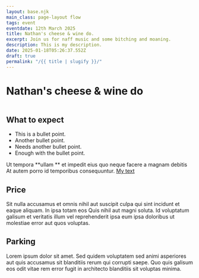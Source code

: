 ```yaml
---
layout: base.njk
main_class: page-layout flow
tags: event
eventdate: 12th March 2025
title: Nathan's cheese & wine do.
excerpt: Join us for naff music and some bitching and moaning.
description: This is my description.
date: 2025-01-18T05:26:37.552Z
draft: true
permalink: "/{{ title | slugify }}/"
---
```


<h1 class=" popout sidelines" > Nathan's cheese & wine do</h1>

<img class=" popout "  src="https://picsum.photos/id/513/1000/400" alt="">


## What to expect


- This is a bullet point.
- Another bullet point.
- Needs another bullet point.
- Enough with the bullet point.

Ut tempora **ullam ** et impedit eius quo neque facere a magnam debitis At autem porro id temporibus consequuntur.
[My text](http://localhost:8080/events/event2/)
## Price

 Sit nulla accusamus et omnis nihil aut suscipit culpa qui sint incidunt et eaque aliquam. In ipsa totam eos Quis nihil aut magni soluta. Id voluptatum galisum et veritatis illum vel reprehenderit ipsa eum ipsa doloribus ut molestiae error aut quos voluptas.

## Parking
Lorem ipsum dolor sit amet. Sed quidem voluptatem sed animi asperiores aut quis accusamus sit blanditiis rerum qui corrupti saepe. Quo quis galisum eos odit vitae rem error fugit in architecto blanditiis sit voluptas minima.